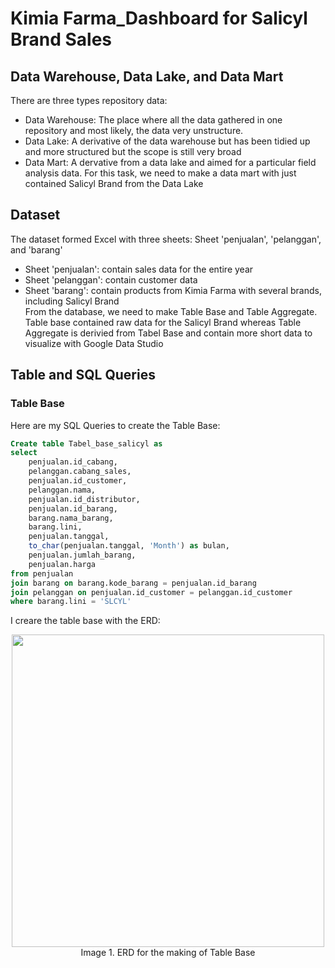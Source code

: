 # Kimia Farma_Dashboard for Salicyl Brand Sales
## Data Warehouse, Data Lake, and Data Mart
There are three types repository data:
- Data Warehouse: The place where all the data gathered in one repository and most likely, the data very unstructure.
- Data Lake: A derivative of the data warehouse but has been tidied up and more structured but the scope is still very broad
- Data Mart: A dervative from a data lake and aimed for a particular field analysis data.
For this task, we need to make a data mart with just contained Salicyl Brand from the Data Lake

## Dataset
The dataset formed Excel with three sheets: Sheet 'penjualan', 'pelanggan', and 'barang'
- Sheet 'penjualan': contain sales data for the entire year
- Sheet 'pelanggan': contain customer data
- Sheet 'barang': contain products from Kimia Farma with several brands, including Salicyl Brand <br>
From the database, we need to make Table Base and Table Aggregate. Table base contained raw data for the Salicyl Brand whereas Table Aggregate is derivied from Tabel Base and contain more short data to visualize with Google Data Studio

## Table and SQL Queries
### Table Base
Here are my SQL Queries to create the Table Base: <br>
```sql
Create table Tabel_base_salicyl as
select 
	penjualan.id_cabang,
	pelanggan.cabang_sales,
	penjualan.id_customer,
	pelanggan.nama,
	penjualan.id_distributor,
	penjualan.id_barang,
	barang.nama_barang,
	barang.lini,
	penjualan.tanggal,
	to_char(penjualan.tanggal, 'Month') as bulan,
	penjualan.jumlah_barang,
	penjualan.harga
from penjualan 
join barang on barang.kode_barang = penjualan.id_barang
join pelanggan on penjualan.id_customer = pelanggan.id_customer
where barang.lini = 'SLCYL'
```

I creare the table base with the ERD:
<p align="center">
  <kbd><img src="ERD_Table_Base.png" width=500px></kbd><br>
  Image 1. ERD for the making of Table Base
